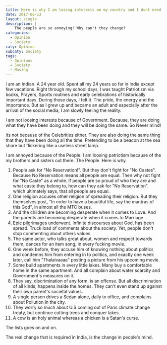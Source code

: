 ```yaml
---
title: Here is why I am losing interests on my country and I dont need help
date: 2017-06-13
layout: single
description: |
    The people are so annoying! Why can't they change?
categories:
  - Opinion
  - Society
caty: Opinion
subcaty: Society
tags:
  - Opinions
  - Society
  - Musing
---
```


I am an Indian. A 24 year old. Spent all my 24 years so far in India except few vacations. Right through my school days, I was taught Patriotism via books, Prayers, Sports routines and early celebrations of historically important days. During those days, I felt it. The pride, the energy and the importance. But as I grew up and became an adult and especially after the arrival of the social media, I am slowly feeling the reality.

I am not loosing interests because of Government. Because, they are doing what they have been doing and they will be doing the same. So Never mind!

Its not because of the Celebrities either. They are also doing the same thing that they have been doing all the time. Pretending to be a beacon at the sea shore but flickering like a useless street lamp.

I am annoyed because of the People. I am loosing patriotism because of the my brothers and sisters out there. The People. Here is why.

1. People ask for "No Reservation!". But they don't fight for "No Castes". Because No Reservation means all people are equal. Then why not fight for "No Caste" as a whole. If people are so proud of who they are and what caste they belong to, how can they ask for "No Reservation", which ultimately says, that all people are equal.
2. One religion accuses other religion of spreading their religion. But they themselves post, "In order to have a beautiful life, say the mantras of this God", in almost all the MTC buses.
3. And the children are becoming desperate when it comes to Love. And the parents are becoming desperate when it comes to Marriage.
4. Epic pilgrimages underwent. Infinite discourses about God, has been spread. Truck load of comments about the society. Yet, people don't stop commenting about others values.
5. The same actor, who talks great about, women and respect towards them, dances for an item song, in every fucking movie.
6. One week before, they accuse him of knowing nothing about politics and condemns him from entering in to politics, and exactly one week later, call him "Thalaivaaaa" posting a picture from his upcoming movie.
7. Some build apartments in every little lakes. Many buy a comfortable home in the same apartment. And all complain about water scarcity and Government's measures on it.
8. They say, discrimination of any form, is an offense. But all discrimination of all kinds, happens inside the homes. They can't even stand up against their own parent's societal values.
9. A single person drives a Sedan alone, daily to office, and complains about Pollution in the city.
10. They worry so much about U.S coming out of Paris climate change treaty, but continue cutting trees and conquer lakes. 
11. A cow is an holy animal whereas a chicken is a Satan's curse.

The lists goes on and on.

The real change that is required in India, is the change in people's mind.
